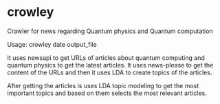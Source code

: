 # crowley
Crawler for news regarding Quantum physics and Quantum computation

Usage: crowley date output_file

It uses newsapi to get URLs of articles about quantum computing and quantum physics to get the latest articles.
It uses news-please to get the content of the URLs and then it uses LDA to create topics of the articles.

After getting the articles is uses LDA topic modeling to get the most important topics and based 
on them selects the most relevant articles.
